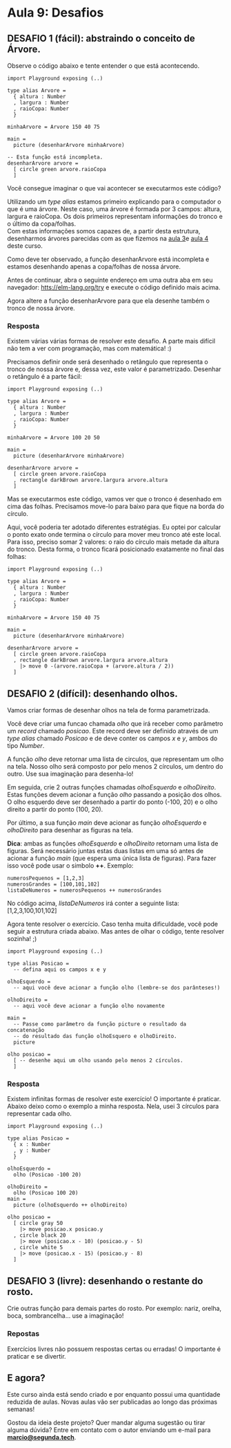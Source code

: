 # Aula 9: Desafios

## DESAFIO 1 (fácil): abstraindo o conceito de Árvore.

Observe o código abaixo e tente entender o que está acontecendo.

```
import Playground exposing (..)

type alias Arvore =
  { altura : Number 
  , largura : Number
  , raioCopa: Number
  }

minhaArvore = Arvore 150 40 75

main =
  picture (desenharArvore minhaArvore)

-- Esta função está incompleta.
desenharArvore arvore =
  [ circle green arvore.raioCopa
  ]
```

Você consegue imaginar o que vai acontecer se executarmos este código?

Utilizando um *type alias* estamos primeiro explicando para o
computador o que é uma árvore. Neste caso, uma árvore é formada
por 3 campos: altura, largura e raioCopa. Os dois primeiros
representam informações do tronco e o último da copa/folhas.  
Com estas informações somos capazes de, a partir desta estrutura,
desenharmos árvores parecidas com as que fizemos na
<a href="./aula_3_desafios_respostas.html">aula 3</a>e 
<a href="./aula_4.html">aula 4</a> deste curso.

Como deve ter observado, a função desenharArvore está incompleta e
estamos desenhando apenas a copa/folhas de nossa árvore.

Antes de continuar, abra o seguinte endereço em uma
outra aba em seu navegador:
<a href='https://elm-lang.org/try' target='_blank'>htts://elm-lang.org/try</a>
e execute o código definido mais acima.

Agora altere a função desenharArvore para que ela desenhe também
o tronco de nossa árvore.

### Resposta

Existem várias várias formas de resolver este desafio. A parte mais difícil
não tem a ver com programação, mas com matemática! :)

Precisamos definir onde será desenhado o retângulo que representa o tronco
de nossa árvore e, dessa vez, este valor é parametrizado. Desenhar o
retângulo é a parte fácil:

```
import Playground exposing (..)

type alias Arvore =
  { altura : Number 
  , largura : Number
  , raioCopa: Number
  }

minhaArvore = Arvore 100 20 50

main =
  picture (desenharArvore minhaArvore)

desenharArvore arvore =
  [ circle green arvore.raioCopa
  , rectangle darkBrown arvore.largura arvore.altura
  ]
```

Mas se executarmos este código, vamos ver que o tronco é desenhado
em cima das folhas. Precisamos move-lo para baixo para que fique
na borda do círculo.

Aqui, você poderia ter adotado diferentes estratégias. Eu optei por
calcular o ponto exato onde termina o círculo para mover meu
tronco até este local. Para isso, preciso somar 2 valores: o raio do
círculo mais metade da altura do tronco. Desta forma, o tronco
ficará posicionado exatamente no final das folhas:

```
import Playground exposing (..)

type alias Arvore =
  { altura : Number 
  , largura : Number
  , raioCopa: Number
  }

minhaArvore = Arvore 150 40 75

main =
  picture (desenharArvore minhaArvore)

desenharArvore arvore =
  [ circle green arvore.raioCopa
  , rectangle darkBrown arvore.largura arvore.altura
    |> move 0 -(arvore.raioCopa + (arvore.altura / 2))
  ]
```

## DESAFIO 2 (difícil): desenhando olhos.

Vamos criar formas de desenhar olhos na tela de forma parametrizada.  

Você deve criar uma funcao chamada *olho* que irá receber como
parâmetro um *record* chamado *posicao*. Este record deve ser
definido através de um *type alias* chamado *Posicao* e de deve
conter os campos *x* e *y*, ambos do tipo *Number*.  

A função *olho* deve retornar uma lista de circulos, que representam
um olho na tela. Nosso olho será composto por pelo menos 2 círculos,
um dentro do outro. Use sua imaginação para desenha-lo!

Em seguida, crie 2 outras funções chamadas *olhoEsquerdo* e *olhoDireito*.
Estas funções devem acionar a função *olho* passando a posição dos
olhos. O olho esquerdo deve ser desenhado a partir do ponto (-100, 20) e o
olho direito a partir do ponto (100, 20).

Por último, a sua função *main* deve acionar as função *olhoEsquerdo* e
*olhoDireito* para desenhar as figuras na tela.

**Dica**: ambas as funções *olhoEsquerdo* e *olhoDireito* retornam uma
lista de figuras. Será necessário juntas estas duas listas em uma só
antes de acionar a função *main* (que espera uma única lista de figuras).
Para fazer isso você pode usar o simbolo **++**. Exemplo: 

``` 
numerosPequenos = [1,2,3]
numerosGrandes = [100,101,102]
listaDeNumeros = numerosPequenos ++ numerosGrandes

```
No código acima, *listaDeNumeros* irá conter a seguinte lista: [1,2,3,100,101,102]

Agora tente resolver o exercício. Caso tenha muita dificuldade, você pode seguir
a estrutura criada abaixo. Mas antes de olhar o código, tente resolver sozinha! ;)

```
import Playground exposing (..)

type alias Posicao =
  -- defina aqui os campos x e y

olhoEsquerdo = 
  -- aqui você deve acionar a função olho (lembre-se dos parânteses!)

olhoDireito =
  -- aqui você deve acionar a função olho novamente

main =
  -- Passe como parâmetro da função picture o resultado da concatenação 
  -- do resultado das função olhoEsquero e olhoDireito.
  picture

olho posicao =
  [ -- desenhe aqui um olho usando pelo menos 2 círculos.
  ]
```

### Resposta

Existem infinitas formas de resolver este exercício! O importante
é praticar. Abaixo deixo como o exemplo a minha resposta. Nela, usei
3 círculos para representar cada olho.  

```
import Playground exposing (..)

type alias Posicao =
  { x : Number
  , y : Number
  }

olhoEsquerdo = 
  olho (Posicao -100 20)

olhoDireito =
  olho (Posicao 100 20)
main =
  picture (olhoEsquerdo ++ olhoDireito)

olho posicao =
  [ circle gray 50 
    |> move posicao.x posicao.y
  , circle black 20
    |> move (posicao.x - 10) (posicao.y - 5)
  , circle white 5
    |> move (posicao.x - 15) (posicao.y - 8)
  ]
```

## DESAFIO 3 (livre): desenhando o restante do rosto.

Crie outras função para demais partes do rosto. Por exemplo: nariz, orelha,
boca, sombrancelha... use a imaginação!

### Repostas

Exercícios livres não possuem respostas certas ou erradas!
O importante é praticar e se divertir.

## E agora?

Este curso ainda está sendo criado e por enquanto possui uma quantidade
reduzida de aulas. Novas aulas vão ser publicadas ao longo das
próximas semanas!

Gostou da ideia deste projeto? Quer mandar alguma sugestão ou tirar
alguma dúvida? Entre em contato com o autor enviando um e-mail para
**marcio@segunda.tech**.
